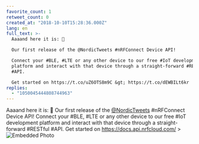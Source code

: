 ```yaml
---
favorite_count: 1
retweet_count: 0
created_at: "2018-10-10T15:28:36.000Z"
lang: en
full_text: >-
  Aaaand here it is: 🎉

  Our first release of the @NordicTweets #nRFConnect Device API!

  Connect your #BLE, #LTE or any other device to our free #IoT development
  platform and interact with that device through a straight-forward #RESTful
  #API.

  Get started on https://t.co/uZ6OTS8m9C &gt; https://t.co/dEWBILt6kr
replies:
  - "1050045444808744963"
---
```


Aaaand here it is: 🎉 Our first release of the
[@NordicTweets](https://twitter.com/NordicTweets) #nRFConnect Device API!
Connect your #BLE, #LTE or any other device to our free #IoT development
platform and interact with that device through a straight-forward #RESTful #API.
Get started on <https://docs.api.nrfcloud.com/> &gt;
![Embedded Photo](https://twitter-media-coderbyheart.s3.eu-north-1.amazonaws.com/1050045441050587137-DpJ-ITlXgAAJ5Fe.jpg)
